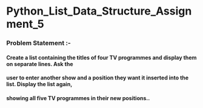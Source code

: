 # Python_List_Data_Structure_Assignment_5

### Problem Statement :- 

#### Create a list containing the titles of four TV programmes and display them on separate lines. Ask the
#### user to enter another show and a position they want it inserted into the list. Display the list again,
#### showing all five TV programmes in their new positions..
